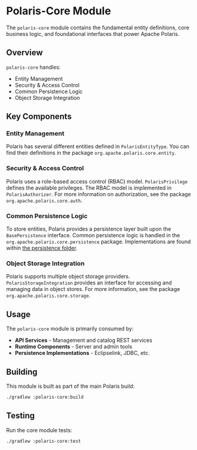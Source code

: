 <!--
  Licensed to the Apache Software Foundation (ASF) under one
  or more contributor license agreements.  See the NOTICE file
  distributed with this work for additional information
  regarding copyright ownership.  The ASF licenses this file
  to you under the Apache License, Version 2.0 (the
  "License"); you may not use this file except in compliance
  with the License.  You may obtain a copy of the License at

   http://www.apache.org/licenses/LICENSE-2.0

  Unless required by applicable law or agreed to in writing,
  software distributed under the License is distributed on an
  "AS IS" BASIS, WITHOUT WARRANTIES OR CONDITIONS OF ANY
  KIND, either express or implied.  See the License for the
  specific language governing permissions and limitations
  under the License.
-->

# Polaris-Core Module

The `polaris-core` module contains the fundamental entity definitions, core business logic, and foundational interfaces that power Apache Polaris.

## Overview

`polaris-core` handles:
- Entity Management
- Security & Access Control
- Common Persistence Logic
- Object Storage Integration

## Key Components

### Entity Management
Polaris has several different entities defined in `PolarisEntityType`. You can find their definitions in the package `org.apache.polaris.core.entity`.

### Security & Access Control
Polaris uses a role-based access control (RBAC) model. `PolarisPrivilege` defines the available privileges. The RBAC model is implemented in `PolarisAuthorizer`. For more information on authorization, see the package `org.apache.polaris.core.auth`.

### Common Persistence Logic
To store entities, Polaris provides a persistence layer built upon the `BasePersistence` interface. Common persistence logic is handled in the `org.apache.polaris.core.persistence` package. Implementations are found within [the persistence folder](../persistence).

### Object Storage Integration
Polaris supports multiple object storage providers. `PolarisStorageIntegration` provides an interface for accessing and managing data in object stores. For more information, see the package `org.apache.polaris.core.storage`.

## Usage

The `polaris-core` module is primarily consumed by:
- **API Services** - Management and catalog REST services
- **Runtime Components** - Server and admin tools
- **Persistence Implementations** - Eclipselink, JDBC, etc.

## Building

This module is built as part of the main Polaris build:

```bash
./gradlew :polaris-core:build
```

## Testing

Run the core module tests:

```bash
./gradlew :polaris-core:test
```